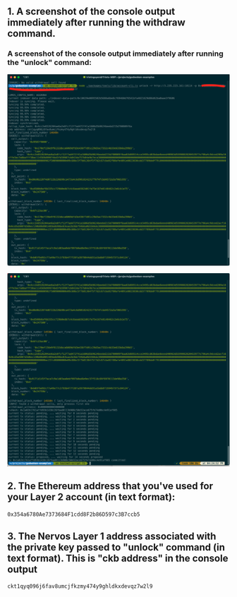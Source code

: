 ## 1. A screenshot of the console output immediately after running the withdraw command.
### A screenshot of the console output immediately after running the "unlock" command: 
![](./img.png)

![](./img2.png)

## 2. The Ethereum address that you've used for your Layer 2 account (in text format):
```sh
0x354a6780Ae7373684F1cdd8F2b86D597c3B7ccb5
```
## 3. The Nervos Layer 1 address associated with the private key passed to "unlock" command (in text format). This is "ckb address" in the console output
```sh
ckt1qyq096j6fav8umcjfkzmy474y9ghldkxdevqz7w2l9
```
